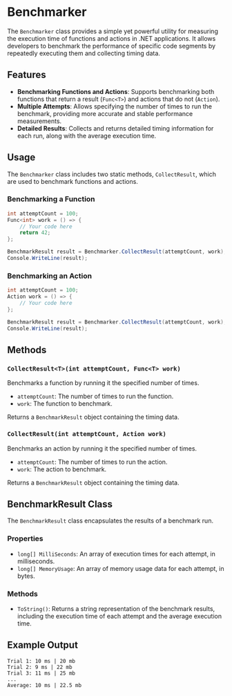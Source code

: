 # Benchmarker

The `Benchmarker` class provides a simple yet powerful utility for measuring the execution time of functions and actions in .NET applications. It allows developers to benchmark the performance of specific code segments by repeatedly executing them and collecting timing data.

## Features

- **Benchmarking Functions and Actions**: Supports benchmarking both functions that return a result (`Func<T>`) and actions that do not (`Action`).
- **Multiple Attempts**: Allows specifying the number of times to run the benchmark, providing more accurate and stable performance measurements.
- **Detailed Results**: Collects and returns detailed timing information for each run, along with the average execution time.

## Usage

The `Benchmarker` class includes two static methods, `CollectResult`, which are used to benchmark functions and actions.

### Benchmarking a Function

```csharp
int attemptCount = 100;
Func<int> work = () => {
    // Your code here
    return 42;
};

BenchmarkResult result = Benchmarker.CollectResult(attemptCount, work);
Console.WriteLine(result);
```

### Benchmarking an Action

```csharp
int attemptCount = 100;
Action work = () => {
    // Your code here
};

BenchmarkResult result = Benchmarker.CollectResult(attemptCount, work);
Console.WriteLine(result);
```
## Methods

### `CollectResult<T>(int attemptCount, Func<T> work)`

Benchmarks a function by running it the specified number of times.

-   `attemptCount`: The number of times to run the function.
-   `work`: The function to benchmark.

Returns a `BenchmarkResult` object containing the timing data.

### `CollectResult(int attemptCount, Action work)`

Benchmarks an action by running it the specified number of times.

-   `attemptCount`: The number of times to run the action.
-   `work`: The action to benchmark.

Returns a `BenchmarkResult` object containing the timing data.

## BenchmarkResult Class

The `BenchmarkResult` class encapsulates the results of a benchmark run.

### Properties

-   `long[] MilliSeconds`: An array of execution times for each attempt, in milliseconds.
-   `long[] MemoryUsage`: An array of memory usage data for each attempt, in bytes.

### Methods

-   `ToString()`: Returns a string representation of the benchmark results, including the execution time of each attempt and the average execution time.

## Example Output

```plaintext
Trial 1: 10 ms | 20 mb
Trial 2: 9 ms | 22 mb
Trial 3: 11 ms | 25 mb
...
Average: 10 ms | 22.5 mb
```
